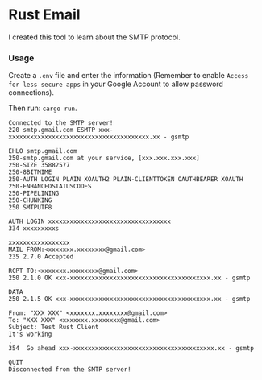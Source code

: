 # Rust Email

I created this tool to learn about the SMTP protocol.

### Usage

Create a `.env` file and enter the information (Remember to enable `Access for less secure apps` in your Google Account to allow password connections). 

Then run: `cargo run`.

```
Connected to the SMTP server!
220 smtp.gmail.com ESMTP xxx-xxxxxxxxxxxxxxxxxxxxxxxxxxxxxxxxxxxxxxx.xx - gsmtp

EHLO smtp.gmail.com
250-smtp.gmail.com at your service, [xxx.xxx.xxx.xxx]
250-SIZE 35882577
250-8BITMIME
250-AUTH LOGIN PLAIN XOAUTH2 PLAIN-CLIENTTOKEN OAUTHBEARER XOAUTH
250-ENHANCEDSTATUSCODES
250-PIPELINING
250-CHUNKING
250 SMTPUTF8

AUTH LOGIN xxxxxxxxxxxxxxxxxxxxxxxxxxxxxxxxxx
334 xxxxxxxxxs

xxxxxxxxxxxxxxxxx
MAIL FROM:<xxxxxxx.xxxxxxxx@gmail.com>
235 2.7.0 Accepted

RCPT TO:<xxxxxxx.xxxxxxxx@gmail.com>
250 2.1.0 OK xxx-xxxxxxxxxxxxxxxxxxxxxxxxxxxxxxxxxxxxxxx.xx - gsmtp

DATA
250 2.1.5 OK xxx-xxxxxxxxxxxxxxxxxxxxxxxxxxxxxxxxxxxxxxx.xx - gsmtp

From: "XXX XXX" <xxxxxxx.xxxxxxxx@gmail.com>
To: "XXX XXX" <xxxxxxx.xxxxxxxx@gmail.com>
Subject: Test Rust Client
It's working
.
354  Go ahead xxx-xxxxxxxxxxxxxxxxxxxxxxxxxxxxxxxxxxxxxxx.xx - gsmtp

QUIT
Disconnected from the SMTP server!
```